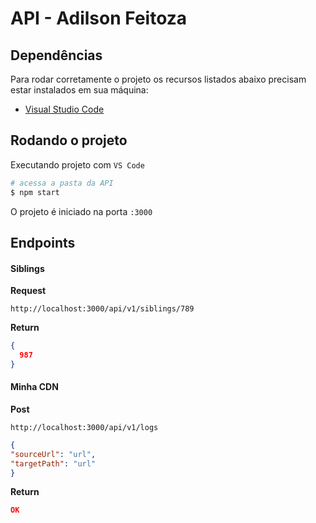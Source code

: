 # API - Adilson Feitoza

## Dependências

Para rodar corretamente o projeto os recursos listados abaixo precisam estar instalados em sua máquina:

- [Visual Studio Code](https://code.visualstudio.com/download)

## Rodando o projeto

Executando projeto com `VS Code`

```bash
# acessa a pasta da API  
$ npm start

```
O projeto é iniciado na porta `:3000`

## Endpoints
#### Siblings
**Request**

    http://localhost:3000/api/v1/siblings/789

**Return** 
``` json
{
  987
}
```

#### Minha CDN
**Post**

    http://localhost:3000/api/v1/logs
    
``` json
{
"sourceUrl": "url",
"targetPath": "url"
}
```

**Return** 
``` json
OK
```